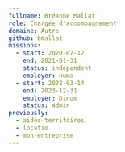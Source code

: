 ```yaml
---
fullname: Bréanne Mallat
role: Chargée d'accompagnement
domaine: Autre
github: bmallat
missions:
  - start: 2020-07-12
    end: 2021-01-31
    status: independent
    employer: numa
  - start: 2022-03-14
    end: 2023-12-31
    employer: Dinum
    status: admin
previously:
  - aides-territoires
  - locatio
  - mon-entreprise
---
```

